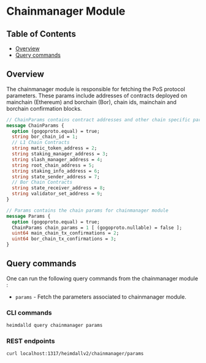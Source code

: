 # Chainmanager Module

## Table of Contents

* [Overview](#overview)
* [Query commands](#query-commands)

## Overview

The chainmanager module is responsible for fetching the PoS protocol parameters. These params include addresses of contracts deployed on mainchain (Ethereum) and borchain (Bor), chain ids, mainchain and borchain confirmation blocks.

```protobuf
// ChainParams contains contract addresses and other chain specific parameters
message ChainParams {
  option (gogoproto.equal) = true;
  string bor_chain_id = 1;
  // L1 Chain Contracts
  string matic_token_address = 2;
  string staking_manager_address = 3;
  string slash_manager_address = 4;
  string root_chain_address = 5;
  string staking_info_address = 6;
  string state_sender_address = 7;
  // Bor Chain Contracts
  string state_receiver_address = 8;
  string validator_set_address = 9;
}

// Params contains the chain params for chainmanager module
message Params {
  option (gogoproto.equal) = true;
  ChainParams chain_params = 1 [ (gogoproto.nullable) = false ];
  uint64 main_chain_tx_confirmations = 2;
  uint64 bor_chain_tx_confirmations = 3;
}
```

<!-- TODO HV2 - update/verify the query, cli, and REST behaviour -->

## Query commands

One can run the following query commands from the chainmanager module :

* `params` - Fetch the parameters associated to chainmanager module.

### CLI commands

```bash
heimdalld query chainmanager params
```

### REST endpoints

```bash
curl localhost:1317/heimdallv2/chainmanager/params
```
